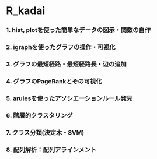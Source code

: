 # R_kadai

### 1. hist, plotを使った簡単なデータの図示・関数の自作

### 2. igraphを使ったグラフの操作・可視化

### 3. グラフの最短経路・最短経路長・辺の追加

### 4. グラフのPageRankとその可視化

### 5. arulesを使ったアソシエーションルール発見

### 6. 階層的クラスタリング

### 7. クラス分類(決定木・SVM)

### 8. 配列解析：配列アラインメント

